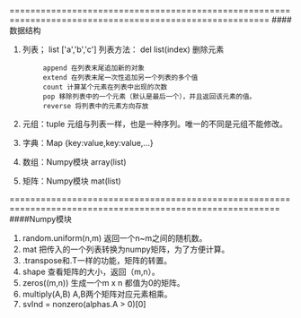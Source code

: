 ========================================================================================================
####数据结构
1. 列表； list ['a','b','c']
   列表方法：
            del list(index)  删除元素  
            
            append 在列表末尾追加新的对象
            extend 在列表末尾一次性追加另一个列表的多个值
            count 计算某个元素在列表中出现的次数
            pop 移除列表中的一个元素（默认是最后一个），并且返回该元素的值。
            reverse 将列表中的元素方向存放


2. 元组：tuple 元组与列表一样，也是一种序列。唯一的不同是元组不能修改。

3. 字典：Map {key:value,key:value,...}

4. 数组：Numpy模块  array(list)

5. 矩阵：Numpy模块  mat(list)

==========================================================================================================
####Numpy模块

1. random.uniform(n,m)  返回一个n~m之间的随机数。  
2. mat 把传入的一个列表转换为numpy矩阵，为了方便计算。
3. .transpose和.T一样的功能，矩阵的转置。  
4. shape    查看矩阵的大小，返回（m,n）。   
5. zeros((m,n))     生成一个m x n 都值为0的矩阵。  
6. multiply(A,B)    A,B两个矩阵对应元素相乘。
7. svInd = nonzero(alphas.A > 0)[0]  
